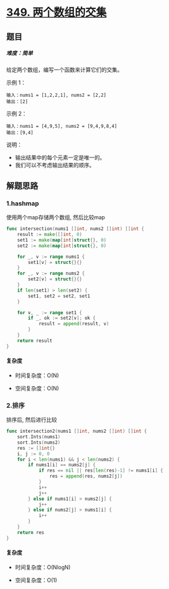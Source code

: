 # [349. 两个数组的交集](https://leetcode-cn.com/problems/intersection-of-two-arrays/)

## 题目

##### 难度：简单

给定两个数组，编写一个函数来计算它们的交集。

示例 1：

~~~
输入：nums1 = [1,2,2,1], nums2 = [2,2]
输出：[2]
~~~

示例 2：

~~~
输入：nums1 = [4,9,5], nums2 = [9,4,9,8,4]
输出：[9,4]
~~~

说明：

- 输出结果中的每个元素一定是唯一的。
- 我们可以不考虑输出结果的顺序。

## 解题思路

### 1.hashmap
使用两个map存储两个数组, 然后比较map

~~~go
func intersection(nums1 []int, nums2 []int) []int {
	result := make([]int, 0)
	set1 := make(map[int]struct{}, 0)
	set2 := make(map[int]struct{}, 0)

	for _, v := range nums1 {
		set1[v] = struct{}{}
	}
	for _, v := range nums2 {
		set2[v] = struct{}{}
	}
	if len(set1) > len(set2) {
		set1, set2 = set2, set1
	}

	for v, _ := range set1 {
		if _, ok := set2[v]; ok {
			result = append(result, v)
		}
	}
	return result
}
~~~

#### 复杂度

- 时间复杂度：O(N)

- 空间复杂度：O(N)

### 2.排序
排序后, 然后进行比较

~~~go
func intersection2(nums1 []int, nums2 []int) []int {
	sort.Ints(nums1)
	sort.Ints(nums2)
	res := []int{}
	i, j := 0, 0
	for i < len(nums1) && j < len(nums2) {
		if nums1[i] == nums2[j] {
			if res == nil || res[len(res)-1] != nums1[i] {
				res = append(res, nums2[j])
			}
			i++
			j++
		} else if nums1[i] > nums2[j] {
			j++
		} else if nums2[j] > nums1[i] {
			i++
		}
	}
	return res
}
~~~

#### 复杂度

- 时间复杂度：O(NlogN)

- 空间复杂度：O(1)
